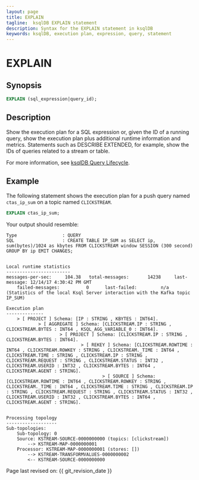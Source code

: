 ```yaml
---
layout: page
title: EXPLAIN
tagline:  ksqlDB EXPLAIN statement
description: Syntax for the EXPLAIN statement in ksqlDB
keywords: ksqlDB, execution plan, expression, query, statement
---
```


EXPLAIN
=======

Synopsis
--------

```sql
EXPLAIN (sql_expression|query_id);
```

Description
-----------

Show the execution plan for a SQL expression or, given the ID of a
running query, show the execution plan plus additional runtime
information and metrics. Statements such as DESCRIBE EXTENDED, for
example, show the IDs of queries related to a stream or table.

For more information, see
[ksqlDB Query Lifecycle](../../concepts/ksql-architecture.md#ksqldb-query-lifecycle).

Example
-------

The following statement shows the execution plan for a push query named
`ctas_ip_sum` on a topic named `CLICKSTREAM`.

```sql
EXPLAIN ctas_ip_sum;
```

Your output should resemble:

```
Type                 : QUERY
SQL                  : CREATE TABLE IP_SUM as SELECT ip,  sum(bytes)/1024 as kbytes FROM CLICKSTREAM window SESSION (300 second) GROUP BY ip EMIT CHANGES;


Local runtime statistics
------------------------
messages-per-sec:     104.38   total-messages:       14238     last-message: 12/14/17 4:30:42 PM GMT
    failed-messages:          0      last-failed:         n/a
(Statistics of the local Ksql Server interaction with the Kafka topic IP_SUM)

Execution plan
--------------
    > [ PROJECT ] Schema: [IP : STRING , KBYTES : INT64].
            > [ AGGREGATE ] Schema: [CLICKSTREAM.IP : STRING , CLICKSTREAM.BYTES : INT64 , KSQL_AGG_VARIABLE_0 : INT64].
                    > [ PROJECT ] Schema: [CLICKSTREAM.IP : STRING , CLICKSTREAM.BYTES : INT64].
                            > [ REKEY ] Schema: [CLICKSTREAM.ROWTIME : INT64 , CLICKSTREAM.ROWKEY : STRING , CLICKSTREAM._TIME : INT64 , CLICKSTREAM.TIME : STRING , CLICKSTREAM.IP : STRING , CLICKSTREAM.REQUEST : STRING , CLICKSTREAM.STATUS : INT32 , CLICKSTREAM.USERID : INT32 , CLICKSTREAM.BYTES : INT64 , CLICKSTREAM.AGENT : STRING].
                                    > [ SOURCE ] Schema: [CLICKSTREAM.ROWTIME : INT64 , CLICKSTREAM.ROWKEY : STRING , CLICKSTREAM._TIME : INT64 , CLICKSTREAM.TIME : STRING , CLICKSTREAM.IP : STRING , CLICKSTREAM.REQUEST : STRING , CLICKSTREAM.STATUS : INT32 , CLICKSTREAM.USERID : INT32 , CLICKSTREAM.BYTES : INT64 , CLICKSTREAM.AGENT : STRING].


Processing topology
-------------------
Sub-topologies:
    Sub-topology: 0
    Source: KSTREAM-SOURCE-0000000000 (topics: [clickstream])
        --> KSTREAM-MAP-0000000001
    Processor: KSTREAM-MAP-0000000001 (stores: [])
        --> KSTREAM-TRANSFORMVALUES-0000000002
        <-- KSTREAM-SOURCE-0000000000
```

Page last revised on: {{ git_revision_date }}
